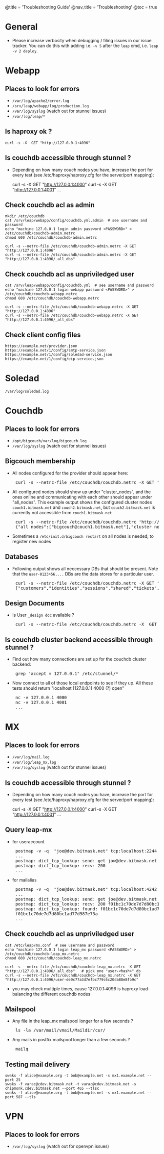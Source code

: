 @title = 'Troubleshooting Guide'
@nav_title = 'Troubleshooting'
@toc = true


General
=======

* Please increase verbosity when debugging / filing issues in our issue tracker. You can do this with adding i.e. `-v 5` after the `leap` cmd, i.e. `leap -v 2 deploy`.

Webapp
======

Places to look for errors
-------------------------

* `/var/log/apache2/error.log`
* `/srv/leap/webapp/log/production.log`
* `/var/log/syslog` (watch out for stunnel issues)
* `/var/log/leap/*`

Is haproxy ok ?
---------------


    curl -s -X  GET "http://127.0.0.1:4096"

Is couchdb accessible through stunnel ?
---------------------------------------

* Depending on how many couch nodes you have, increase the port for every test
  (see /etc/haproxy/haproxy.cfg for the server/port mapping):


    curl -s -X  GET "http://127.0.0.1:4000"
    curl -s -X  GET "http://127.0.0.1:4001"
    ...


Check couchdb acl as admin
--------------------------

    mkdir /etc/couchdb
    cat /srv/leap/webapp/config/couchdb.yml.admin  # see username and password
    echo "machine 127.0.0.1 login admin password <PASSWORD>" > /etc/couchdb/couchdb-admin.netrc
    chmod 600 /etc/couchdb/couchdb-admin.netrc

    curl -s --netrc-file /etc/couchdb/couchdb-admin.netrc -X GET "http://127.0.0.1:4096"
    curl -s --netrc-file /etc/couchdb/couchdb-admin.netrc -X GET "http://127.0.0.1:4096/_all_dbs"

Check couchdb acl as unpriviledged user
---------------------------------------

    cat /srv/leap/webapp/config/couchdb.yml  # see username and password
    echo "machine 127.0.0.1 login webapp password <PASSWORD>" > /etc/couchdb/couchdb-webapp.netrc
    chmod 600 /etc/couchdb/couchdb-webapp.netrc

    curl -s --netrc-file /etc/couchdb/couchdb-webapp.netrc -X GET "http://127.0.0.1:4096"
    curl -s --netrc-file /etc/couchdb/couchdb-webapp.netrc -X GET "http://127.0.0.1:4096/_all_dbs"


Check client config files
-------------------------

    https://example.net/provider.json
    https://example.net/1/config/smtp-service.json
    https://example.net/1/config/soledad-service.json
    https://example.net/1/config/eip-service.json


Soledad
=======

    /var/log/soledad.log


Couchdb
=======

Places to look for errors
-------------------------

* `/opt/bigcouch/var/log/bigcouch.log`
* `/var/log/syslog` (watch out for stunnel issues)



Bigcouch membership
-------------------

* All nodes configured for the provider should appear here:

<pre>
    curl -s --netrc-file /etc/couchdb/couchdb.netrc -X GET 'http://127.0.0.1:5986/nodes/_all_docs'
</pre>

* All configured nodes should show up under "cluster_nodes", and the ones online and communicating with each other should appear under "all_nodes". This example output shows the configured cluster nodes `couch1.bitmask.net` and `couch2.bitmask.net`, but `couch2.bitmask.net` is currently not accessible from `couch1.bitmask.net`


<pre>
    curl -s --netrc-file /etc/couchdb/couchdb.netrc 'http://127.0.0.1:5984/_membership'
    {"all_nodes":["bigcouch@couch1.bitmask.net"],"cluster_nodes":["bigcouch@couch1.bitmask.net","bigcouch@couch2.bitmask.net"]}
</pre>

* Sometimes a `/etc/init.d/bigcouch restart` on all nodes is needed, to register new nodes

Databases
---------

* Following output shows all neccessary DBs that should be present. Note that the `user-0123456....` DBs are the data stores for a particular user.

<pre>
    curl -s --netrc-file /etc/couchdb/couchdb.netrc -X GET 'http://127.0.0.1:5984/_all_dbs'
    ["customers","identities","sessions","shared","tickets","tokens","user-0","user-9d34680b01074c75c2ec58c7321f540c","user-9d34680b01074c75c2ec58c7325fb7ff","users"]
</pre>




Design Documents
----------------

* Is User `_design doc` available ?


<pre>
    curl -s --netrc-file /etc/couchdb/couchdb.netrc -X  GET "http://127.0.0.1:5984/users/_design/User"
</pre>

Is couchdb cluster backend accessible through stunnel ?
-------------------------------------------------------

* Find out how many connections are set up for the couchdb cluster backend:

<pre>
    grep "accept = 127.0.0.1" /etc/stunnel/*
</pre>


* Now connect to all of those local endpoints to see if they up. All these tests should return "localhost [127.0.0.1] 4000 (?) open"

<pre>
    nc -v 127.0.0.1 4000
    nc -v 127.0.0.1 4001
    ...
</pre>


MX
==

Places to look for errors
-------------------------

* `/var/log/mail.log`
* `/var/log/leap_mx.log`
* `/var/log/syslog` (watch out for stunnel issues)

Is couchdb accessible through stunnel ?
---------------------------------------

* Depending on how many couch nodes you have, increase the port for every test
  (see /etc/haproxy/haproxy.cfg for the server/port mapping):


    curl -s -X  GET "http://127.0.0.1:4000"
    curl -s -X  GET "http://127.0.0.1:4001"
    ...

Query leap-mx
-------------

* for useraccount


<pre>
    postmap -v -q  "joe@dev.bitmask.net" tcp:localhost:2244
    ...
    postmap: dict_tcp_lookup: send: get jow@dev.bitmask.net
    postmap: dict_tcp_lookup: recv: 200
    ...
</pre>

* for mailalias


<pre>
    postmap -v -q  "joe@dev.bitmask.net" tcp:localhost:4242
    ...
    postmap: dict_tcp_lookup: send: get joe@dev.bitmask.net
    postmap: dict_tcp_lookup: recv: 200 f01bc1c70de7d7d80bc1ad77d987e73a
    postmap: dict_tcp_lookup: found: f01bc1c70de7d7d80bc1ad77d987e73a
    f01bc1c70de7d7d80bc1ad77d987e73a
    ...
</pre>


Check couchdb acl as unpriviledged user
---------------------------------------



    cat /etc/leap/mx.conf  # see username and password
    echo "machine 127.0.0.1 login leap_mx password <PASSWORD>" > /etc/couchdb/couchdb-leap_mx.netrc
    chmod 600 /etc/couchdb/couchdb-leap_mx.netrc

    curl -s --netrc-file /etc/couchdb/couchdb-leap_mx.netrc -X GET "http://127.0.0.1:4096/_all_dbs"   # pick one "user-<hash>" db
    curl -s --netrc-file /etc/couchdb/couchdb-leap_mx.netrc -X GET "http://127.0.0.1:4096/user-de9c77a3d7efbc779c6c20da88e8fb9c"


* you may check multiple times, cause 127.0.0.1:4096 is haproxy load-balancing the different couchdb nodes


Mailspool
---------

* Any file in the leap_mx mailspool longer for a few seconds ?



<pre>
    ls -la /var/mail/vmail/Maildir/cur/
</pre>

* Any mails in postfix mailspool longer than a few seconds ?

<pre>
    mailq
</pre>



Testing mail delivery
---------------------

    swaks -f alice@example.org -t bob@example.net -s mx1.example.net --port 25
    swaks -f varac@cdev.bitmask.net -t varac@cdev.bitmask.net -s chipmonk.cdev.bitmask.net --port 465 --tlsc
    swaks -f alice@example.org -t bob@example.net -s mx1.example.net --port 587 --tls


VPN
===

Places to look for errors
-------------------------

* `/var/log/syslog` (watch out for openvpn issues)


